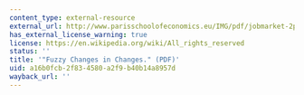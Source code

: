 ```yaml
---
content_type: external-resource
external_url: http://www.parisschoolofeconomics.eu/IMG/pdf/jobmarket-2paper-dechaisemartin-pse.pdf
has_external_license_warning: true
license: https://en.wikipedia.org/wiki/All_rights_reserved
status: ''
title: '"Fuzzy Changes in Changes." (PDF)'
uid: a16b0fcb-2f83-4580-a2f9-b40b14a8957d
wayback_url: ''
---
```

